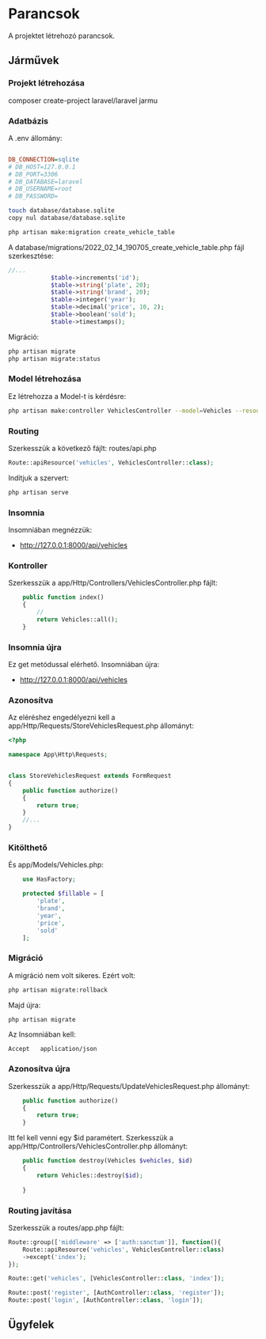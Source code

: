 # Parancsok

A projektet létrehozó parancsok.

## Járművek

### Projekt létrehozása

composer create-project laravel/laravel jarmu

### Adatbázis

A .env állomány:

```ini

DB_CONNECTION=sqlite
# DB_HOST=127.0.0.1
# DB_PORT=3306
# DB_DATABASE=laravel
# DB_USERNAME=root
# DB_PASSWORD=
```

```bash
touch database/database.sqlite
copy nul database/database.sqlite
```

```bash
php artisan make:migration create_vehicle_table
```

A database/migrations/2022_02_14_190705_create_vehicle_table.php fájl szerkesztése:

```php
//...
            $table->increments('id');
            $table->string('plate', 20);
            $table->string('brand', 20);
            $table->integer('year');
            $table->decimal('price', 10, 2);
            $table->boolean('sold');
            $table->timestamps();
```

Migráció:

```bash
php artisan migrate 
php artisan migrate:status
```

### Model létrehozása

Ez létrehozza a Model-t is kérdésre:

```bash
php artisan make:controller VehiclesController --model=Vehicles --resource --requests
```

### Routing

Szerkesszük a következő fájlt: routes/api.php

```php
Route::apiResource('vehicles', VehiclesController::class);
```

Indítjuk a szervert:

```bash
php artisan serve
```

### Insomnia

Insomniában megnézzük:

* http://127.0.0.1:8000/api/vehicles

### Kontroller

Szerkesszük a app/Http/Controllers/VehiclesController.php fájlt:

```php
    public function index()
    {
        //
        return Vehicles::all();        
    }
```

### Insomnia újra

Ez get metódussal elérhető. Insomniában újra:

* http://127.0.0.1:8000/api/vehicles

### Azonosítva

Az eléréshez engedélyezni kell a app/Http/Requests/StoreVehiclesRequest.php állományt:

```php
<?php

namespace App\Http\Requests;


class StoreVehiclesRequest extends FormRequest
{
    public function authorize()
    {
        return true;
    }
    //...    
}
```

### Kitölthető

És app/Models/Vehicles.php:

```php
    use HasFactory; 

    protected $fillable = [
        'plate',
        'brand',
        'year',
        'price',
        'sold'
    ];
```

### Migráció

A migráció nem volt sikeres.
Ezért volt:

```bash
php artisan migrate:rollback
```

Majd újra:

```bash
php artisan migrate
```

Az Insomniában kell:

```http
Accept   application/json
```

### Azonosítva újra

Szerkesszük a app/Http/Requests/UpdateVehiclesRequest.php állományt:

```php
    public function authorize()
    {
        return true;
    }
```

Itt fel kell venni egy $id paramétert. Szerkesszük a 
app/Http/Controllers/VehiclesController.php állományt:

```php
    public function destroy(Vehicles $vehicles, $id)
    {
        return Vehicles::destroy($id);
        
    }
```

### Routing javítása

Szerkesszük a routes/app.php fájlt:

```php
Route::group(['middleware' => ['auth:sanctum']], function(){
    Route::apiResource('vehicles', VehiclesController::class)
    ->except('index');
});

Route::get('vehicles', [VehiclesController::class, 'index']);

Route::post('register', [AuthController::class, 'register']);
Route::post('login', [AuthController::class, 'login']);
```

## Ügyfelek

